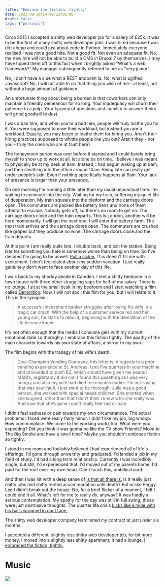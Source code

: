 ```yaml
---
title: "Embrace the fiction, tightly"
date: 2023-09-10T14:49:22+01:00
draft: false
tags: ["personal"]
---
```

 
Circa 2015 I accepted a shitty web developer job for a salary of £25k. It was to be the first of many shitty web developer jobs. I was hired because I was dirt cheap and could just about code in Python. Immediately everyone realised I was not a good hire. Not a good fit. Not even an adequate fit. No, the new hire will not be able to build a CMS in Drupal 7 by themselves. I may have tipped them off to this fact when I brightly asked "What's a web framework?” My manager subsequently referred to me as "very junior”.

No, I don't have a clue what a REST endpoint is. No, what is uglified Javascript? No, I will not able to do that thing you wish of me - at least, not without a huge amount of guidance.

An unfortunate thing about being a burden is that coworkers can only maintain a friendly demeanour for so long. Your inadequacy will churn their patience to a pulp. Your tyranny of questions and inability to answer theirs will grind goodwill to dust. 

I was a bad hire, and when you’re a bad hire, people will truly loathe you for it. You were supposed to ease their workload, but instead you are a workload. Equally, you may begin to loathe them for hiring you. Aren't their hiring practices supposed to whittle people like you out? Aren't they - not you - truly the ones who are at fault here?

The honeymoon period was over before it started and I could barely bring myself to show up to work at all, let alone be on time. I believe I was meant to physically be at my desk at 9am. Instead, I had begun waking up at 9am, and then sleuthing into the office around 10am. Being late can really get under people’s skin. Even if nothing specifically happens at 9am. Your lack of presence is larger than your presence. 

On one morning I'm running a little later than my usual unpunctual time. I'm waiting to commute into the city. Waiting for my train, suffering my quiet life of desperation. My train squeals into the platform and the carriage doors open. The commuters are packed like battery hens and none of them attempt to escape. Nobody gets off, so there's no room to get on. The carriage doors close and the train departs. This is London, another will be here momentarily. I will get the next one. I will enter the battery farm. The next train arrives and the carriage doors open. The commuters are crushed like grapes but they produce no wine. The carriage doors close and the train departs.

At this point I am really quite late. I double back, and exit the station. Being late for something you hate is somehow worse than being on time. So I've decided I'm going to be unwell. [Pull a sickie.](https://en.wiktionary.org/wiki/pull_a_sickie) This doesn't fill me with excitement. I don't feel elated about my sudden vacation. I just really geniunely don't want to face another day of this life.

I walk back to my shoddy abode in Camden. I rent a shitty bedroom in a town house with three other struggling saps for half of my salary. There is no lounge. I sit at the small desk in my bedroom and I start watching a film called [Demolition](https://www.imdb.com/title/tt1172049). Now, I will not spoil this film for you, but I will relate to it. This is the synopsis:

> A successful investment banker struggles after losing his wife in a tragic car crash. With the help of a customer service rep and her young son, he starts to rebuild, beginning with the demolition of the life he once knew.

It's not often enough that the media I consume gels with my current emotional state so thoroghly. I embrace this fiction tightly. The apathy of the main character towards his own state of affairs, a mirror to my own.

The film begins with the tradegy of his wife's death.

> Dear Champion Vending Company, this letter is in regards to a poor vending experience at St. Andreas. I put five quarters in your machine and proceeded to push B2, which should have given me peanut M&M’s, regrettably it did not. I found this upsetting as I was very hungry and also my wife had died ten minutes earlier. I’m not saying that was your fault, I just want to be thorough. Julia was a good person, she worked with special needs children. She snorted when she laughed, other than that I don’t think I knew who she really was. And now that she’s gone I don’t really feel sad or pain.

I didn't feel sadness or pain towards my own circumstances. The actual problems I faced were really fairly minor. I didn't like my job, big whoop. How commonplace. Welcome to the working world, kid. What were you expecting? Did you think it was gonna be like the TV show Friends? Move to The Big Smoke and have a swell time? Maybe you shouldn't embrace fiction so tightly.

I stood in my room and foolishly believed I had experienced all of life's offerings. I'd gone through university and graduated. I'd landed a job in my field of study. I'd had a long term relationship. Currently I was incredibly single, but still, I'd experienced that. I'd moved out of my parents home. I'd paid for the roof over my own head. Can't touch this, umbilical cord.

And then I was hit with a deep sense of [is that all there is.](https://www.youtube.com/watch?v=QPP6UgkmyM4) Is it really just shitty jobs and shitty rented accommodation until death? But unlike Peggy Lee I didn't break out the booze. No, for a brief flicker of a moment, I felt I could end it all. What's left for me to really _do_, anyway? It was hardly a serious contemplation. My apathy for the day was still in full swing, these were just obstrusive thoughts. The quarter life crisis [kicks like a mule with his balls wrapped in duct tape.](https://www.youtube.com/watch?v=lKm-SsGmSlY)

The shitty web developer company terminated my contract at just under six months.

I accepted a different, slightly less shitty web developer job, for bit more money. I moved into a slightly less shitty apartment; it had a lounge. [I embraced the fiction, tightly.](https://www.youtube.com/watch?v=FSborxD6avQ) 

# Music
[![](https://i.scdn.co/image/ab67706c0000da841a192ad38b052ba0f9957271)](https://soundcloud.com/prometheus-lush/lisa-gerrard-ft-michael-gambon)